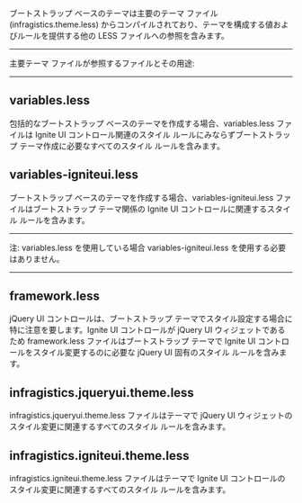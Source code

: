 
ブートストラップ ベースのテーマは主要のテーマ ファイル (infragistics.theme.less) からコンパイルされており、テーマを構成する値およびルールを提供する他の LESS ファイルへの参照を含みます。

***************
  主要テーマ ファイルが参照するファイルとその用途:
***************

 variables.less
-----------------------------------
包括的なブートストラップ ベースのテーマを作成する場合、variables.less ファイルは Ignite UI コントロール関連のスタイル ルールにみならずブートストラップ テーマ作成に必要なすべてのスタイル ルールを含みます。

 variables-igniteui.less
-----------------------------------
ブートストラップ ベースのテーマを作成する場合、variables-igniteui.less ファイルはブートストラップ テーマ関係の Ignite UI コントロールに関連するスタイル ルールを含みます。

*****
  注:  variables.less を使用している場合 variables-igniteui.less を使用する必要はありません。
*****

 framework.less
-----------------------------------
jQuery UI コントロールは、ブートストラップ テーマでスタイル設定する場合に特に注意を要します。Ignite UI コントロールが jQuery UI ウィジェットであるため framework.less ファイルはブートストラップ テーマで Ignite UI コントロールをスタイル変更するのに必要な jQuery UI 固有のスタイル ルールを含みます。


 infragistics.jqueryui.theme.less
-----------------------------------
infragistics.jqueryui.theme.less ファイルはテーマで jQuery UI ウィジェットのスタイル変更に関連するすべてのスタイル ルールを含みます。


 infragistics.igniteui.theme.less
-----------------------------------
infragistics.igniteui.theme.less  ファイルはテーマで Ignite UI コントロールのスタイル変更に関連するすべてのスタイル ルールを含みます。
